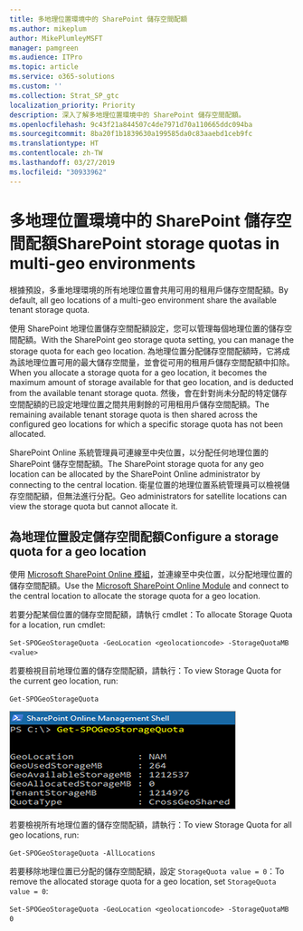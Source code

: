 ```yaml
---
title: 多地理位置環境中的 SharePoint 儲存空間配額
ms.author: mikeplum
author: MikePlumleyMSFT
manager: pamgreen
ms.audience: ITPro
ms.topic: article
ms.service: o365-solutions
ms.custom: ''
ms.collection: Strat_SP_gtc
localization_priority: Priority
description: 深入了解多地理位置環境中的 SharePoint 儲存空間配額。
ms.openlocfilehash: 9c43f21a844507c4de7971d70a110665ddc094ba
ms.sourcegitcommit: 8ba20f1b1839630a199585da0c83aaebd1ceb9fc
ms.translationtype: HT
ms.contentlocale: zh-TW
ms.lasthandoff: 03/27/2019
ms.locfileid: "30933962"
---
```

# <a name="sharepoint-storage-quotas-in-multi-geo-environments"></a><span data-ttu-id="f282f-103">多地理位置環境中的 SharePoint 儲存空間配額</span><span class="sxs-lookup"><span data-stu-id="f282f-103">SharePoint storage quotas in multi-geo environments</span></span>

<span data-ttu-id="f282f-104">根據預設，多重地理環境的所有地理位置會共用可用的租用戶儲存空間配額。</span><span class="sxs-lookup"><span data-stu-id="f282f-104">By default, all geo locations of a multi-geo environment share the available tenant storage quota.</span></span>

<span data-ttu-id="f282f-105">使用 SharePoint 地理位置儲存空間配額設定，您可以管理每個地理位置的儲存空間配額。</span><span class="sxs-lookup"><span data-stu-id="f282f-105">With the SharePoint geo storage quota setting, you can manage the storage quota for each geo location.</span></span> <span data-ttu-id="f282f-106">為地理位置分配儲存空間配額時，它將成為該地理位置可用的最大儲存空間量，並會從可用的租用戶儲存空間配額中扣除。</span><span class="sxs-lookup"><span data-stu-id="f282f-106">When you allocate a storage quota for a geo location, it becomes the maximum amount of storage available for that geo location, and is deducted from the available tenant storage quota.</span></span> <span data-ttu-id="f282f-107">然後，會在針對尚未分配的特定儲存空間配額的已設定地理位置之間共用剩餘的可用租用戶儲存空間配額。</span><span class="sxs-lookup"><span data-stu-id="f282f-107">The remaining available tenant storage quota is then shared across the configured geo locations for which a specific storage quota has not been allocated.</span></span>

<span data-ttu-id="f282f-108">SharePoint Online 系統管理員可連線至中央位置，以分配任何地理位置的 SharePoint 儲存空間配額。</span><span class="sxs-lookup"><span data-stu-id="f282f-108">The SharePoint storage quota for any geo location can be allocated by the SharePoint Online administrator by connecting to the central location.</span></span> <span data-ttu-id="f282f-109">衛星位置的地理位置系統管理員可以檢視儲存空間配額，但無法進行分配。</span><span class="sxs-lookup"><span data-stu-id="f282f-109">Geo administrators for satellite locations can view the storage quota but cannot allocate it.</span></span>

## <a name="configure-a-storage-quota-for-a-geo-location"></a><span data-ttu-id="f282f-110">為地理位置設定儲存空間配額</span><span class="sxs-lookup"><span data-stu-id="f282f-110">Configure a storage quota for a geo location</span></span>

<span data-ttu-id="f282f-111">使用 [Microsoft SharePoint Online 模組](https://www.microsoft.com/en-us/download/details.aspx?id=35588 )，並連線至中央位置，以分配地理位置的儲存空間配額。</span><span class="sxs-lookup"><span data-stu-id="f282f-111">Use the [Microsoft SharePoint Online Module](https://www.microsoft.com/en-us/download/details.aspx?id=35588 ) and connect to the central location to allocate the storage quota for a geo location.</span></span> 

<span data-ttu-id="f282f-112">若要分配某個位置的儲存空間配額，請執行 cmdlet：</span><span class="sxs-lookup"><span data-stu-id="f282f-112">To allocate Storage Quota for a location, run cmdlet:</span></span>

`Set-SPOGeoStorageQuota -GeoLocation <geolocationcode> -StorageQuotaMB <value>`

<span data-ttu-id="f282f-113">若要檢視目前地理位置的儲存空間配額，請執行：</span><span class="sxs-lookup"><span data-stu-id="f282f-113">To view Storage Quota for the current geo location, run:</span></span>

`Get-SPOGeoStorageQuota`

![PowerShell 視窗的螢幕擷取畫面，顯示 Get-SPOGeoStorageQuota cmdlet](media/multi-geo-storage-quota.png)

<span data-ttu-id="f282f-115">若要檢視所有地理位置的儲存空間配額，請執行：</span><span class="sxs-lookup"><span data-stu-id="f282f-115">To view Storage Quota for all geo locations, run:</span></span>

`Get-SPOGeoStorageQuota -AllLocations`

<span data-ttu-id="f282f-116">若要移除地理位置已分配的儲存空間配額，設定 `StorageQuota value = 0`：</span><span class="sxs-lookup"><span data-stu-id="f282f-116">To remove the allocated storage quota for a geo location, set `StorageQuota value = 0`:</span></span>

`Set-SPOGeoStorageQuota -GeoLocation <geolocationcode> -StorageQuotaMB 0`
